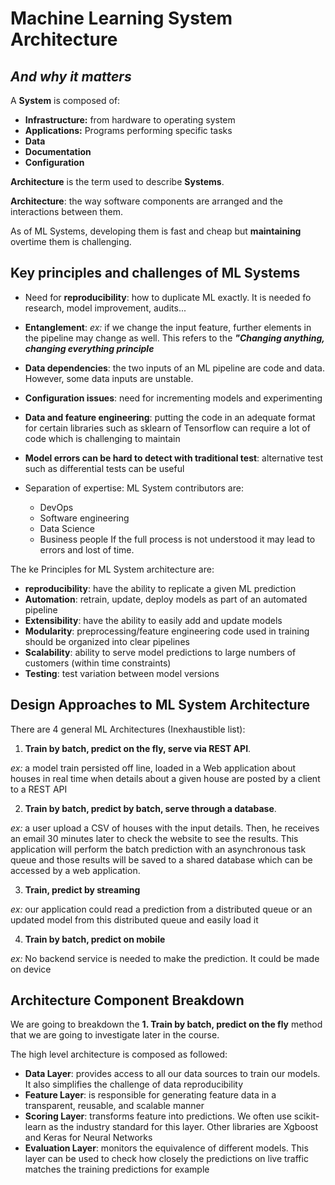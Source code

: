 # Machine Learning System Architecture
## *And why it matters*

A **System** is composed of:
* **Infrastructure:** from hardware to operating system
* **Applications:** Programs performing specific tasks
* **Data**
* **Documentation**
* **Configuration**

**Architecture** is the term used to describe **Systems**. 

**Architecture**: the way software components are arranged and the interactions between them.

As of ML Systems, developing them is fast and cheap but **maintaining** overtime them is challenging.

## Key principles and challenges of ML Systems

* Need for **reproducibility**: how to duplicate ML exactly. It is needed fo research, model improvement, audits...

* **Entanglement**: *ex:* if we change the input feature, further elements in the pipeline may change as well. This refers to the ***"Changing anything, changing everything principle***

* **Data dependencies**: the two inputs of an ML pipeline are code and data. However, some data inputs are unstable.

* **Configuration issues**: need for incrementing models and experimenting

* **Data and feature engineering**: putting the code in an adequate format for certain libraries such as sklearn of Tensorflow can require a lot of code which is challenging to maintain

* **Model errors can be hard to detect with traditional test**: alternative test such as differential tests can be useful

* Separation of expertise: ML System contributors are:
    * DevOps
    * Software engineering
    * Data Science
    * Business people
If the full process is not understood it may lead to errors and lost of time.

The ke Principles for ML System architecture are:
* **reproducibility**: have the ability to replicate a given ML prediction
* **Automation**: retrain, update, deploy models as part of an automated pipeline
* **Extensibility**: have the ability to easily add and update models
* **Modularity**: preprocessing/feature engineering code used in training should be organized into clear pipelines
* **Scalability**: ability to serve model predictions to large numbers of customers (within time constraints)
* **Testing**: test variation between model versions

## Design Approaches to ML System Architecture

There are 4 general ML Architectures (Inexhaustible list):
1. **Train by batch, predict on the fly, serve via REST API**. 

*ex:* a model train persisted off line, loaded in a Web application about houses in real time when  details about a given house are posted by a client to a REST API

2. **Train by batch, predict by batch, serve through a database**.

*ex:* a user upload a CSV of houses with the input details. Then, he receives an email 30 minutes later to check the website to see the results. This application will perform the batch prediction with an asynchronous task queue and those results will be saved to a shared database which can be accessed by a web application.

3. **Train, predict by streaming**

*ex:* our application could read a prediction from a distributed queue or an updated model from this distributed queue and easily load it

4. **Train by batch, predict on mobile**

*ex:* No backend service is needed to make the prediction. It could be made on device

## Architecture Component Breakdown

We are going to breakdown the **1. Train by batch, predict on the fly** method that we are going to investigate later in the course.

The high level architecture is composed as followed:
* **Data Layer**: provides access to all our data sources to train our models. It also simplifies the challenge of data reproducibility
* **Feature Layer**: is responsible for generating feature data in a transparent, reusable, and scalable manner
* **Scoring Layer**: transforms feature into predictions. We often use scikit-learn as the industry standard for this layer. Other libraries are Xgboost and Keras for Neural Networks
* **Evaluation Layer**: monitors the equivalence of different models. This layer can be used to check how closely  the predictions on live traffic matches the training predictions for example








